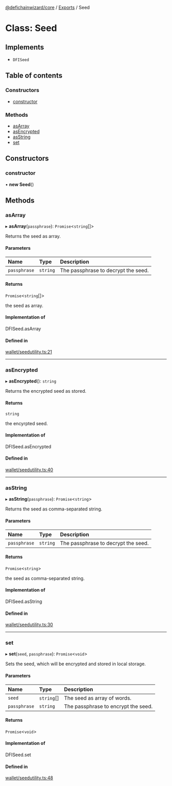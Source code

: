 [@defichainwizard/core](../README.md) / [Exports](../modules.md) / Seed

# Class: Seed

## Implements

- `DFISeed`

## Table of contents

### Constructors

- [constructor](Seed.md#constructor)

### Methods

- [asArray](Seed.md#asarray)
- [asEncrypted](Seed.md#asencrypted)
- [asString](Seed.md#asstring)
- [set](Seed.md#set)

## Constructors

### constructor

• **new Seed**()

## Methods

### asArray

▸ **asArray**(`passphrase`): `Promise`<`string`[]\>

Returns the seed as array.

#### Parameters

| Name | Type | Description |
| :------ | :------ | :------ |
| `passphrase` | `string` | The passphrase to decrypt the seed. |

#### Returns

`Promise`<`string`[]\>

the seed as array.

#### Implementation of

DFISeed.asArray

#### Defined in

[wallet/seedutility.ts:21](https://github.com/DeFiChain-Wizard/core-library-frontend/blob/8835410/src/wallet/seedutility.ts#L21)

___

### asEncrypted

▸ **asEncrypted**(): `string`

Returns the encrypted seed as stored.

#### Returns

`string`

the encyrpted seed.

#### Implementation of

DFISeed.asEncrypted

#### Defined in

[wallet/seedutility.ts:40](https://github.com/DeFiChain-Wizard/core-library-frontend/blob/8835410/src/wallet/seedutility.ts#L40)

___

### asString

▸ **asString**(`passphrase`): `Promise`<`string`\>

Returns the seed as comma-separated string.

#### Parameters

| Name | Type | Description |
| :------ | :------ | :------ |
| `passphrase` | `string` | The passphrase to decrypt the seed. |

#### Returns

`Promise`<`string`\>

the seed as comma-separated string.

#### Implementation of

DFISeed.asString

#### Defined in

[wallet/seedutility.ts:30](https://github.com/DeFiChain-Wizard/core-library-frontend/blob/8835410/src/wallet/seedutility.ts#L30)

___

### set

▸ **set**(`seed`, `passphrase`): `Promise`<`void`\>

Sets the seed, which will be encrypted and stored in local storage.

#### Parameters

| Name | Type | Description |
| :------ | :------ | :------ |
| `seed` | `string`[] | The seed as array of words. |
| `passphrase` | `string` | The passphrase to encrypt the seed. |

#### Returns

`Promise`<`void`\>

#### Implementation of

DFISeed.set

#### Defined in

[wallet/seedutility.ts:48](https://github.com/DeFiChain-Wizard/core-library-frontend/blob/8835410/src/wallet/seedutility.ts#L48)

